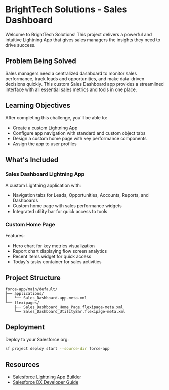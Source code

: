 ﻿# BrightTech Solutions - Sales Dashboard

Welcome to BrightTech Solutions! This project delivers a powerful and intuitive Lightning App that gives sales managers the insights they need to drive success.

## Problem Being Solved

Sales managers need a centralized dashboard to monitor sales performance, track leads and opportunities, and make data-driven decisions quickly. This custom Sales Dashboard app provides a streamlined interface with all essential sales metrics and tools in one place.

## Learning Objectives

After completing this challenge, you'll be able to:

- Create a custom Lightning App
- Configure app navigation with standard and custom object tabs
- Design a custom home page with key performance components
- Assign the app to user profiles

## What's Included

### Sales Dashboard Lightning App

A custom Lightning application with:
- Navigation tabs for Leads, Opportunities, Accounts, Reports, and Dashboards
- Custom home page with sales performance widgets
- Integrated utility bar for quick access to tools

### Custom Home Page

Features:
- Hero chart for key metrics visualization
- Report chart displaying flow screen analytics
- Recent items widget for quick access
- Today's tasks container for sales activities

## Project Structure

```
force-app/main/default/
├── applications/
│   └── Sales_Dashboard.app-meta.xml
└── flexipages/
    ├── Sales_Dashboard_Home_Page.flexipage-meta.xml
    └── Sales_Dashboard_UtilityBar.flexipage-meta.xml
```

## Deployment

Deploy to your Salesforce org:

```bash
sf project deploy start --source-dir force-app
```

## Resources

- [Salesforce Lightning App Builder](https://help.salesforce.com/s/articleView?id=sf.lightning_app_builder_overview.htm)
- [Salesforce DX Developer Guide](https://developer.salesforce.com/docs/atlas.en-us.sfdx_dev.meta/sfdx_dev/sfdx_dev_intro.htm)
